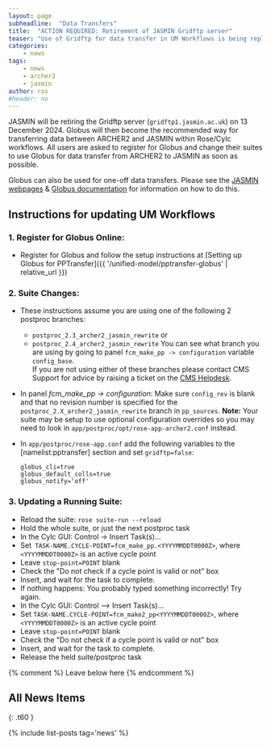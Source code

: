 ```yaml
---
layout: page
subheadline:  "Data Transfers"
title:  "ACTION REQUIRED: Retirement of JASMIN Gridftp server"
teaser: "Use of Gridftp for data transfer in UM Workflows is being replaced with Globus.  All users, currently using Gridftp, must modify their suites to use Globus for data transfer between ARCHER2 and JASMIN."
categories:
    - news
tags:
    - news
    - archer2
    - jasmin
author: ros
#header: no
---
```


JASMIN will be retiring the Gridftp server (`gridftp1.jasmin.ac.uk`) on 13 December 2024.  Globus will then become the recommended way for transferring data between ARCHER2 and JASMIN within Rose/Cylc workflows.  All users are asked to register for Globus and change their suites to use Globus for data transfer from ARCHER2 to JASMIN as soon as possible.

Globus can also be used for one-off data transfers.  Please see the [JASMIN webpages](https://help.jasmin.ac.uk/docs/data-transfer/globus-transfers-with-jasmin/) & [Globus documentation](https://docs.globus.org/) for information on how to do this.

## Instructions for updating UM Workflows

### 1. Register for Globus Online:

* Register for Globus and follow the setup instructions at [Setting up Globus for PPTransfer]({{ '/unified-model/pptransfer-globus' | relative_url }})

### 2. Suite Changes: 

* These instructions assume you are using one of the following 2 postproc branches:
  * `postproc_2.3_archer2_jasmin_rewrite` or
  * `postproc_2.4_archer2_jasmin_rewrite`
  You can see what branch you are using by going to panel `fcm_make_pp -> configuration` variable `config_base`.  
  If you are not using either of these branches please contact CMS Support for advice by raising a ticket on the [CMS Helpdesk](https://cms-helpdesk.ncas.ac.uk/).

* In panel *fcm_make_pp -> configuration*:
  Make sure `config_rev` is blank and that no revision number is specified for the `postproc_2.X_archer2_jasmin_rewrite` branch in `pp_sources`.  **Note:** Your suite may be setup to use optional configuration overrides so you may need to look in `app/postproc/opt/rose-app-archer2.conf` instead.
    
* In `app/postproc/rose-app.conf` add the following variables to the [namelist:pptransfer] section and set `gridftp=false`:
  ```
  globus_cli=true
  globus_default_colls=true
  globus_notify='off'
  ```

### 3. Updating a Running Suite:

* Reload the suite: `rose suite-run --reload`
* Hold the whole suite, or just the next postproc task
* In the Cylc GUI: Control -> Insert Task(s)...
* Set` TASK-NAME.CYCLE-POINT=fcm_make_pp.<YYYYMMDDT0000Z>`, where `<YYYYMMDDT0000Z>` is an active cycle point
* Leave `stop-point=POINT` blank
* Check the "Do not check if a cycle point is valid or not" box
* Insert, and wait for the task to complete.
* If nothing happens: You probably typed something incorrectly! Try again.
* In the Cylc GUI: Control --> Insert Task(s)…
* Set `TASK-NAME.CYCLE-POINT=fcm_make2_pp<YYYYMMDDT0000Z>`, where `<YYYYMMDDT0000Z>` is an active cycle point
* Leave `stop-point=POINT` blank
* Check the "Do not check if a cycle point is valid or not" box
* Insert, and wait for the task to complete.
* Release the held suite/postproc task

{% comment %} Leave below here {% endcomment %}
## All News Items
{: .t60 }

{% include list-posts tag='news' %}
